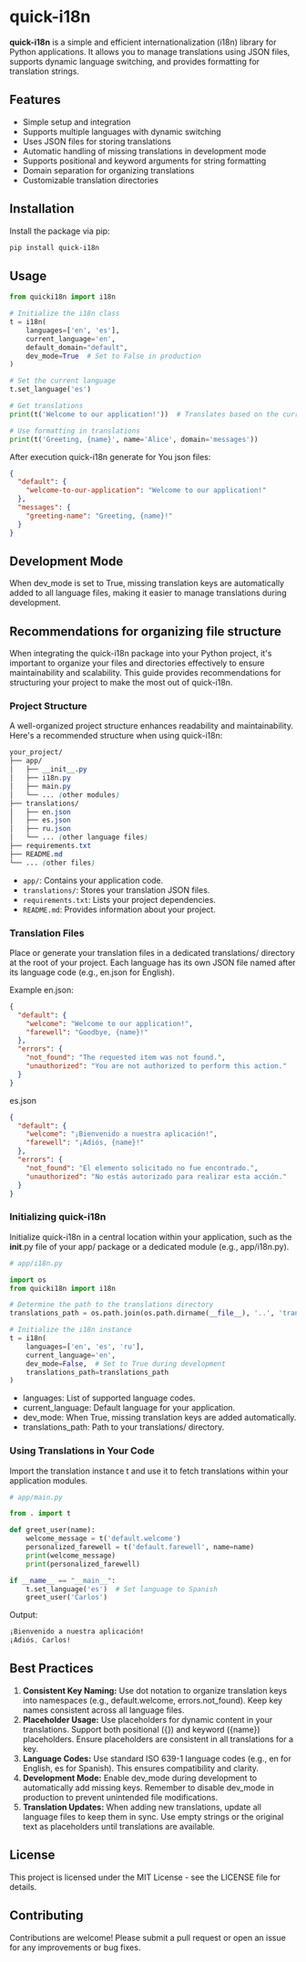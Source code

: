 # quick-i18n

**quick-i18n** is a simple and efficient internationalization (i18n) library for Python applications. It allows you to manage translations using JSON files, supports dynamic language switching, and provides formatting for translation strings.

## Features

- Simple setup and integration
- Supports multiple languages with dynamic switching
- Uses JSON files for storing translations
- Automatic handling of missing translations in development mode
- Supports positional and keyword arguments for string formatting
- Domain separation for organizing translations
- Customizable translation directories

## Installation

Install the package via pip:

```bash
pip install quick-i18n
```

## Usage

```python
from quicki18n import i18n

# Initialize the i18n class
t = i18n(
    languages=['en', 'es'],
    current_language='en',
    default_domain="default",
    dev_mode=True  # Set to False in production
)

# Set the current language
t.set_language('es')

# Get translations
print(t('Welcome to our application!'))  # Translates based on the current language

# Use formatting in translations
print(t('Greeting, {name}', name='Alice', domain='messages'))
```

After execution quick-i18n generate for You json files:

```json
{
  "default": {
    "welcome-to-our-application": "Welcome to our application!"
  },
  "messages": {
    "greeting-name": "Greeting, {name}!"
  }
}
```

## Development Mode

When dev_mode is set to True, missing translation keys are automatically added to all language files,
making it easier to manage translations during development.


## Recommendations for organizing file structure

When integrating the quick-i18n package into your Python project, it's important to organize your files and
directories effectively to ensure maintainability and scalability. This guide provides recommendations for 
structuring your project to make the most out of quick-i18n.

### Project Structure

A well-organized project structure enhances readability and maintainability. Here's a recommended structure 
when using quick-i18n:
```scss
your_project/
├── app/
│   ├── __init__.py
│   ├── i18n.py
│   ├── main.py
│   └── ... (other modules)
├── translations/
│   ├── en.json
│   ├── es.json
│   ├── ru.json
│   └── ... (other language files)
├── requirements.txt
├── README.md
└── ... (other files)
```
- `app/`: Contains your application code.
- `translations/`: Stores your translation JSON files.
- `requirements.txt`: Lists your project dependencies.
- `README.md`: Provides information about your project.

### Translation Files

Place or generate your translation files in a dedicated translations/ 
directory at the root of your project. Each language has its own 
JSON file named after its language code (e.g., en.json for English).

Example en.json:
```json
{
  "default": {
    "welcome": "Welcome to our application!",
    "farewell": "Goodbye, {name}!"
  },
  "errors": {
    "not_found": "The requested item was not found.",
    "unauthorized": "You are not authorized to perform this action."
  }
}
```

es.json
```json
{
  "default": {
    "welcome": "¡Bienvenido a nuestra aplicación!",
    "farewell": "¡Adiós, {name}!"
  },
  "errors": {
    "not_found": "El elemento solicitado no fue encontrado.",
    "unauthorized": "No estás autorizado para realizar esta acción."
  }
}


```

### Initializing quick-i18n
Initialize quick-i18n in a central location within your application, such as the __init__.py file of your app/ package 
or a dedicated module (e.g., app/i18n.py).

```python 
# app/i18n.py

import os
from quicki18n import i18n

# Determine the path to the translations directory
translations_path = os.path.join(os.path.dirname(__file__), '..', 'translations')

# Initialize the i18n instance
t = i18n(
    languages=['en', 'es', 'ru'],
    current_language='en',
    dev_mode=False,  # Set to True during development
    translations_path=translations_path
)
```
- languages: List of supported language codes.
- current_language: Default language for your application.
- dev_mode: When True, missing translation keys are added automatically.
- translations_path: Path to your translations/ directory.

### Using Translations in Your Code
Import the translation instance t and use it to fetch translations within your application modules.

```python
# app/main.py

from . import t

def greet_user(name):
    welcome_message = t('default.welcome')
    personalized_farewell = t('default.farewell', name=name)
    print(welcome_message)
    print(personalized_farewell)

if __name__ == "__main__":
    t.set_language('es')  # Set language to Spanish
    greet_user('Carlos')


```

Output:
```css
¡Bienvenido a nuestra aplicación!
¡Adiós, Carlos!
```
## Best Practices
1. **Consistent Key Naming:**
Use dot notation to organize translation keys into namespaces (e.g., default.welcome, errors.not_found).
Keep key names consistent across all language files.
2. **Placeholder Usage:**
Use placeholders for dynamic content in your translations.
Support both positional ({}) and keyword ({name}) placeholders.
Ensure placeholders are consistent in all translations for a key.
3. **Language Codes:**
Use standard ISO 639-1 language codes (e.g., en for English, es for Spanish).
This ensures compatibility and clarity.
4. **Development Mode:**
Enable dev_mode during development to automatically add missing keys.
Remember to disable dev_mode in production to prevent unintended file modifications.
5. **Translation Updates:**
When adding new translations, update all language files to keep them in sync.
Use empty strings or the original text as placeholders until translations are available.

## License

This project is licensed under the MIT License - see the LICENSE file for details.

## Contributing

Contributions are welcome! Please submit a pull request or open an issue for any improvements or bug fixes.
